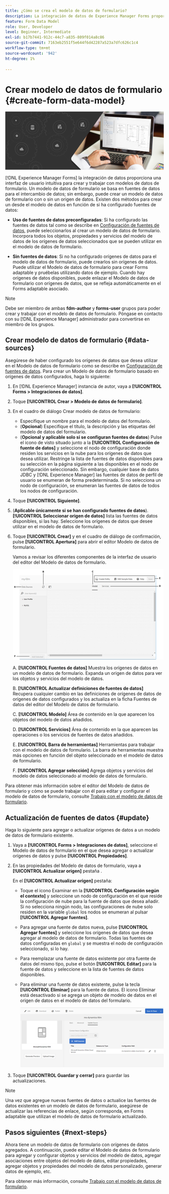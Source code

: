 ```yaml
---
title: ¿Cómo se crea el modelo de datos de formulario?
description: La integración de datos de Experience Manager Forms proporciona una interfaz de usuario intuitiva para crear y trabajar con modelos de datos de formulario. Aprenda a crear modelos de datos de formulario con o sin fuentes de datos configuradas.
feature: Form Data Model
role: User, Developer
level: Beginner, Intermediate
exl-id: b17b7441-912c-44c7-a835-809f014a8c86
source-git-commit: 7163eb2551f5e644f6d42287a523a7dfc626c1c4
workflow-type: tm+mt
source-wordcount: '942'
ht-degree: 1%

---
```


# Crear modelo de datos de formulario {#create-form-data-model}

![Integración de datos](do-not-localize/data-integeration.png)

[!DNL Experience Manager Forms] la integración de datos proporciona una interfaz de usuario intuitiva para crear y trabajar con modelos de datos de formulario. Un modelo de datos de formulario se basa en fuentes de datos para el intercambio de datos; sin embargo, puede crear un modelo de datos de formulario con o sin un origen de datos. Existen dos métodos para crear un desde el modelo de datos en función de si ha configurado fuentes de datos:

* **Uso de fuentes de datos preconfiguradas**: Si ha configurado las fuentes de datos tal como se describe en [Configuración de fuentes de datos](configure-data-sources.md), puede seleccionarlos al crear un modelo de datos de formulario. Incorpora todos los objetos, propiedades y servicios del modelo de datos de los orígenes de datos seleccionados que se pueden utilizar en el modelo de datos de formulario.

* **Sin fuentes de datos**: Si no ha configurado orígenes de datos para el modelo de datos de formulario, puede crearlos sin orígenes de datos. Puede utilizar el Modelo de datos de formulario para crear Forms adaptable <!--and interactive communication--> y pruébelas utilizando datos de ejemplo. Cuando hay orígenes de datos disponibles, puede enlazar el Modelo de datos de formulario con orígenes de datos, que se refleja automáticamente en el Forms adaptable asociado<!--and interactive communications-->.

>[!NOTE]
>
>Debe ser miembro de ambas **fdm-author** y **forms-user** grupos para poder crear y trabajar con el modelo de datos de formulario. Póngase en contacto con su [!DNL Experience Manager] administrador para convertirse en miembro de los grupos.

## Crear modelo de datos de formulario {#data-sources}

Asegúrese de haber configurado los orígenes de datos que desea utilizar en el Modelo de datos de formulario como se describe en [Configuración de fuentes de datos](configure-data-sources.md). Para crear un Modelo de datos de formulario basado en orígenes de datos configurados, haga lo siguiente:

1. En [!DNL Experience Manager] instancia de autor, vaya a **[!UICONTROL Forms > Integraciones de datos]**.
1. Toque **[!UICONTROL Crear > Modelo de datos de formulario]**.
1. En el cuadro de diálogo Crear modelo de datos de formulario:

   * Especifique un nombre para el modelo de datos del formulario.
   * (**Opcional**) Especifique el título, la descripción y las etiquetas del modelo de datos del formulario.
   * (**Opcional y aplicable solo si se configuran fuentes de datos**) Pulse el icono de visto situado junto a la **[!UICONTROL Configuración de fuente de datos]** y seleccione el nodo de configuración donde residen los servicios en la nube para los orígenes de datos que desea utilizar. Restringe la lista de fuentes de datos disponibles para su selección en la página siguiente a las disponibles en el nodo de configuración seleccionado. Sin embargo, cualquier base de datos JDBC y [!DNL Experience Manager] las fuentes de datos de perfil de usuario se enumeran de forma predeterminada. Si no selecciona un nodo de configuración, se enumeran las fuentes de datos de todos los nodos de configuración.

1. Toque **[!UICONTROL Siguiente]**.

1. (**Aplicable únicamente si se han configurado fuentes de datos**). **[!UICONTROL Seleccionar origen de datos]** lista las fuentes de datos disponibles, si las hay. Seleccione los orígenes de datos que desee utilizar en el modelo de datos de formulario.
1. Toque **[!UICONTROL Crear]** y en el cuadro de diálogo de confirmación, pulse **[!UICONTROL Apertura]** para abrir el editor Modelo de datos de formulario.

   Vamos a revisar los diferentes componentes de la interfaz de usuario del editor del Modelo de datos de formulario.

   ![Modelo de datos de formulario con tres fuentes de datos: un servicio RESTful, [!DNL Experience Manager] perfil de usuario y un RDBMS](assets/fdm-ui.png)

   A. **[!UICONTROL Fuentes de datos]** Muestra los orígenes de datos en un modelo de datos de formulario. Expanda un origen de datos para ver los objetos y servicios del modelo de datos.

   B. **[!UICONTROL Actualizar definiciones de fuentes de datos]** Recupera cualquier cambio en las definiciones de orígenes de datos de orígenes de datos configurados y los actualiza en la ficha Fuentes de datos del editor del Modelo de datos de formulario.

   C. **[!UICONTROL Modelo]** Área de contenido en la que aparecen los objetos del modelo de datos añadidos.

   D. **[!UICONTROL Servicios]** Área de contenido en la que aparecen las operaciones o los servicios de fuentes de datos añadidos.

   E. **[!UICONTROL Barra de herramientas]** Herramientas para trabajar con el modelo de datos de formulario. La barra de herramientas muestra más opciones en función del objeto seleccionado en el modelo de datos de formulario.

   F. **[!UICONTROL Agregar selección]** Agrega objetos y servicios del modelo de datos seleccionado al modelo de datos de formulario.

Para obtener más información sobre el editor del Modelo de datos de formulario y cómo se puede trabajar con él para editar y configurar el modelo de datos de formulario, consulte [Trabajo con el modelo de datos de formulario](work-with-form-data-model.md).

## Actualización de fuentes de datos {#update}

Haga lo siguiente para agregar o actualizar orígenes de datos a un modelo de datos de formulario existente.

1. Vaya a **[!UICONTROL Forms > Integraciones de datos]**, seleccione el Modelo de datos de formulario en el que desea agregar o actualizar orígenes de datos y pulse **[!UICONTROL Propiedades]**.
1. En las propiedades del Modelo de datos de formulario, vaya a **[!UICONTROL Actualizar origen]** pestaña .

   En el **[!UICONTROL Actualizar origen]** pestaña:

   * Toque el icono Examinar en la **[!UICONTROL Configuración según el contexto]** y seleccione un nodo de configuración en el que reside la configuración de nube para la fuente de datos que desea añadir. Si no selecciona ningún nodo, las configuraciones de nube solo residen en la variable `global` los nodos se enumeran al pulsar **[!UICONTROL Agregar fuentes]**.

   * Para agregar una fuente de datos nueva, pulse **[!UICONTROL Agregar fuentes]** y seleccione los orígenes de datos que desea agregar al modelo de datos de formulario. Todas las fuentes de datos configuradas en `global` y se muestra el nodo de configuración seleccionado, si lo hay.

   * Para reemplazar una fuente de datos existente por otra fuente de datos del mismo tipo, pulse el botón **[!UICONTROL Editar]** para la fuente de datos y seleccione en la lista de fuentes de datos disponibles.
   * Para eliminar una fuente de datos existente, pulse la tecla **[!UICONTROL Eliminar]** para la fuente de datos. El icono Eliminar está desactivado si se agrega un objeto de modelo de datos en el origen de datos en el modelo de datos del formulario.

      ![fdm-properties](assets/fdm-properties.png)

1. Toque **[!UICONTROL Guardar y cerrar]** para guardar las actualizaciones.

>[!NOTE]
>
>Una vez que agregue nuevas fuentes de datos o actualice las fuentes de datos existentes en un modelo de datos de formulario, asegúrese de actualizar las referencias de enlace, según corresponda, en Forms adaptable<!--and interactive communications--> que utilizan el modelo de datos de formulario actualizado.

## Pasos siguientes {#next-steps}

Ahora tiene un modelo de datos de formulario con orígenes de datos agregados. A continuación, puede editar el Modelo de datos de formulario para agregar y configurar objetos y servicios del modelo de datos, agregar asociaciones entre objetos del modelo de datos, editar propiedades, agregar objetos y propiedades del modelo de datos personalizado, generar datos de ejemplo, etc.

Para obtener más información, consulte [Trabajo con el modelo de datos de formulario](work-with-form-data-model.md).
